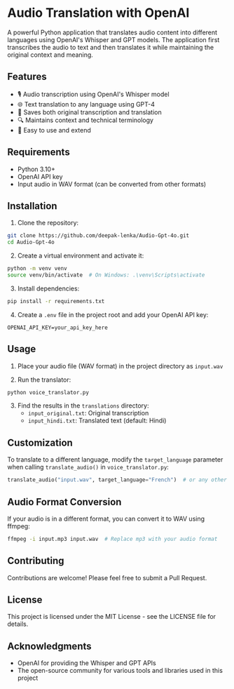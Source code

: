 # Audio Translation with OpenAI

A powerful Python application that translates audio content into different languages using OpenAI's Whisper and GPT models. The application first transcribes the audio to text and then translates it while maintaining the original context and meaning.

## Features

- 🎙️ Audio transcription using OpenAI's Whisper model
- 🌐 Text translation to any language using GPT-4
- 📝 Saves both original transcription and translation
- 🔍 Maintains context and technical terminology
- 🚀 Easy to use and extend

## Requirements

- Python 3.10+
- OpenAI API key
- Input audio in WAV format (can be converted from other formats)

## Installation

1. Clone the repository:
```bash
git clone https://github.com/deepak-lenka/Audio-Gpt-4o.git
cd Audio-Gpt-4o
```

2. Create a virtual environment and activate it:
```bash
python -m venv venv
source venv/bin/activate  # On Windows: .\venv\Scripts\activate
```

3. Install dependencies:
```bash
pip install -r requirements.txt
```

4. Create a `.env` file in the project root and add your OpenAI API key:
```env
OPENAI_API_KEY=your_api_key_here
```

## Usage

1. Place your audio file (WAV format) in the project directory as `input.wav`

2. Run the translator:
```bash
python voice_translator.py
```

3. Find the results in the `translations` directory:
   - `input_original.txt`: Original transcription
   - `input_hindi.txt`: Translated text (default: Hindi)

## Customization

To translate to a different language, modify the `target_language` parameter when calling `translate_audio()` in `voice_translator.py`:

```python
translate_audio("input.wav", target_language="French")  # or any other language
```

## Audio Format Conversion

If your audio is in a different format, you can convert it to WAV using ffmpeg:
```bash
ffmpeg -i input.mp3 input.wav  # Replace mp3 with your audio format
```

## Contributing

Contributions are welcome! Please feel free to submit a Pull Request.

## License

This project is licensed under the MIT License - see the LICENSE file for details.

## Acknowledgments

- OpenAI for providing the Whisper and GPT APIs
- The open-source community for various tools and libraries used in this project
